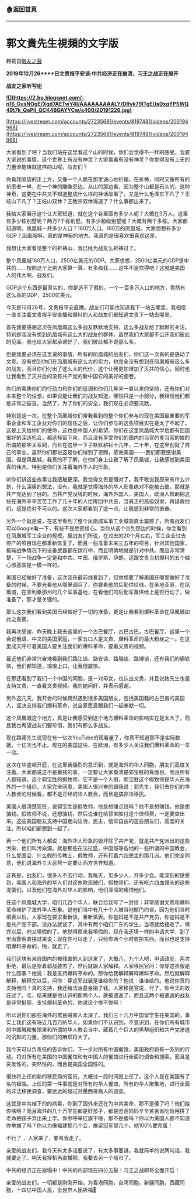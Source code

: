 ###  [:house:返回首頁](https://github.com/ourhimalayas/txt)
---
# 郭文貴先生視頻的文字版
轉載自[戰友之聲](http://littleantvoice.blogspot.com)

**2019****年****12****月****26****日文贵报平安谈:中共经济正在崩溃，习王之战正在展开**

**战友之家听写组**

**[!\[\](https://2.bp.blogspot.com/-n16_GusNOgE/Xgd7AETwY4I/AAAAAAAAALY/DRvk79lTgEUaDxgYPSWQ49t7k_QePIl_QCK4BGAYYCw/s400/20191226.jpg)](http://2.bp.blogspot.com/-n16_GusNOgE/Xgd7AETwY4I/AAAAAAAAALY/DRvk79lTgEUaDxgYPSWQ49t7k_QePIl_QCK4BGAYYCw/s1600/20191226.jpg)**

[https://livestream.com/accounts/27235681/events/8197481/videos/200194968](https://livestream.com/accounts/27235681/events/8197481/videos/200194968)



大家看到了吧？当我们站在这里看这个山的时候，你们会觉得不一样的感受。我要大家说的事情，这个世界上有没有神灵？大家看看有没有神灵？你觉得没有上天的力量谁能铸就这样的山呢，战友们？



你看我脑袋的正上方，又像一个人跪在那里诚心地祈福，在祈祷，同时又像所有的祈愿者一样，在一个神的雕像旁边。从山的那边看，因为整个山都是石头的，这种神奇，这要在中共又不知道整成什么样的神话故事了。又是什么毛泽东下凡了？王岐山下凡了？王岐山双休？王教宗双休得道了？什么事都出来了。



我给大家展示这个让大家知道，就在这个谷里面有多少人呢？大概在3万人。这里有多少栋别墅呢？两万7千栋别墅。有多少超级别墅呢？大概有两千多栋。大家都知道啊，凤凰城一共多少人口？160万人口。160万的凤凰城，大家想想有多少GDP？凤凰城啊，真的是神秘的地方。我真的是很喜欢很喜欢这里。



我想让大家看见整个的祈祷山，我已经为战友么祈祷过了。



整个凤凰城160万人口，2500亿美元的GDP。大家想想，2500亿美元的GDP是中共的…… 按照这个比例大家算一算，有多疯狂…… 这牛不是吹得吧？这就是美国人的伟大啊，战友们。



GDP这个东西是最真实的，你是造不了假的。一个一百多万人口的地方，竟然有这么高的GDP，2500亿美元。



今天是12月26号，文贵报平安直播。战友们可能也知道我下一站去哪里，我相信一直关注着文贵报平安直播和爆料的人和战友们都知道文贵下一站去哪里。



首先我要感谢这次在凤凰城这么多战友默默地支持，这么多战友给了默默的关注。特别是我没有想到凤凰城有这么大的战友的群体。虽然我们大家都不公开我们彼此的见面。我也给大家都承诺好了，我们彼此都不说那么多。



但是我要必须在这里说的事情，所有的凤凰城的战友们，你们这一次真的是感动了文贵。没有想到你们在凤凰城有这么大的实力，也完全没有想到在凤凰城有这么多的战友，而且你们付出了这么大的代价，这个让我更加增加了灭共的信心，同时也让我看到了灭共后的没有共产党的新中国它的美好的画卷。



你们的素质你们的行动力和你们的低调和你们几年来一直以来的坚持，还有你们对未来整个的设想，如果说能让我们的战友知道，哪怕只是一小部分，我相信他们都是非常之振奋。当然了，为了你们的安全，我们现在必须要沉默。



特别是这一次，在整个凤凰城你们带我看到的整个你们参与的现在美国最重要的军事企业和军工企业对你们的信任之后，让你们参与的这些项目实在是太了不起了。这是上天给你们的使命，这也是中国人的希望。你们在这里凤凰城大学后都有回国很好的深造机会，都选择留下来，而且没有享受你们的国内的当官的爹当官的娘的所谓的那些关系网，而且在这里一下子默默耕耘十几年，二十年，在这里创就了自己的事业。虽然你们都说这是你们得到了恩赐，感谢美国-----我们都要感谢美国。但是凤凰城，我真的不了解。在你们身上让我了解了凤凰城，让我感觉到美国真的伟大。特别是你们关注着海外华人的形象。



听你们讲这些故事让我感触更深。我觉得文贵是懵对了。我不敢说我原来有什么计划，什么深奥的想法，没有。我就是觉得海外的华人形象绝对不能被击破，那就是共产党达到了目的。当共产党没钱的时候，海外外国人，美国人，欧洲人帮助把这些在海外辛辛苦苦工作了几十年的人给撵回中共去，当真正的高级奴隶，再拯救他们，这是绝对不可以的。这次大家都看到了这一点，让我感到非常的振奋。



另外一个就是说，在这里看到了整个凤凰城军事工业城简直太震撼了，所有战友们可以Google看一下，有些不是绝密信心。当你从这个谷到那边的时候，你会看到在凤凰城军工企业的规模。据战友们所说，在过去的20个月左右，军工企业过去停产的项目现在都重新恢复了。而且一些准备未来三五年的项目，针对其他国家，极端战争情况下的设备武器都在运行中，而且明确地就是针对中共。而且非常清楚，下一场战争一定是和中共。中国、俄罗斯、伊朗，这跟文贵当初爆料的五个轴心邪恶国是一模一样的。



美国已经做好了准备，这次我在最前线看到了，但你想要了解美国在哪里做好了准备的时候，不要光看他从哪里调兵了，你要看他的后勤供给线，在圣地亚哥，在凤凰城，在亚利桑那州的几个军事基地，在看他们的后勤军备供给上是否行动了，做准备了，那才是关键的。



那么这次我们看到美国已经做好了一切的准备，更是让我看到爆料革命在凤凰城如此之重要。



我再次感谢，昨天晚上我去这里的一个古巴餐厅，古巴古巴，古巴餐厅。这里一个会说俄语、中文的美国家庭，一家五口人是文贵、爆料革命的最大粉丝之一。在这里成天呼吁着美国人要关注我们的爆料革命，要看文贵的视频。



最近他们非常兴奋地看到我们路江谈、路安谈、路瑞谈、路博谈，还有我们的钢铁侠，他们都知道，琅琅上口，让我很震惊。



在那还看到了我们一个中国的同胞，是一对母女，也认出文贵，并且说她先生也是支持文贵，一直看文贵视频。我向她问好，并表示感谢。



另外这几天，我开会的时候偶然遇到很多美国朋友，包括美国籍的古巴裔的美国人，坚决支持我们爆料革命，说全家愿意跟我们一起奉献一切。



这个凤凰城这个地方，真是让我感受到这个地方爆料革命的影响实在是太大了，而且我也希望战友们要珍惜，我们有那么多战友。



现在路德先生说现在有一亿次YouTube的观看量了，你真不知道那不是实际数据，十亿次也不止。现在的美国这块，在欧洲，有多少人关注我们爆料革命的一举一动。



这次在华盛顿开庭，在这里我强烈的意识到，就是海外的华人同胞，朋友们高度关注着。大家都说这不是赢钱的事，一定要让大家看清楚郭宝胜的真面目。而且所有人都知道，这个郭宝胜的假牧师，它不是一个人假，郭宝胜这个假牧师是华人在海外的一个组织。大家完全同意，美国人很兴奋的跟我说：郭先生，我们去你们的华人教会的时候看，都不是正经的华人教会，而且是搞非法移民。



美国人很清楚现在，说郭宝胜是假牧师，他是想赚点钱吗？他不是想赚钱，他是想骗钱。假牧师不说，还想骗钱，然后说谁在给郭宝胜付这个律师费，一定要查出来。这些美国朋友支持中国走向法治，民主，信仰自由的这些朋友们，高度的关注，所以咱们都想到一起了。



再一个他们所有人都说：海外华人形象的毁坏除了共产党，就是共产党派出的这些污染，他们叫污染源。就是那些在法拉盛，中国城等各地的一些所谓的中国教会，什么爱国会，什么假的传教士，假牧师，还有打着六四民主的那几派。他们完全同意，他们说海外三大恶帮一定要让西方世界知道。



这真是，战友们，很多人不去行动，我每天，见多少人，开多少会。能深刻的感受到，美国人和海外的华人们对这些欺民贼们，假牧师们，还有吃六四血馒头的这些混蛋们，以及他们在海外对华人的影响，他们深深的痛恨他们。



在这个凤凰城大学，咱们几百个华人，联合给我写了一封信：非常感谢文贵和爆料革命维护了海外华人形象。说他们当中有几十个人被当地部门约谈，因为他们当时填表以后，人家现在要求重新谈，重新填表。你爸妈是不是共产党员，你爸妈是不是共产党干部。没办法就谈了，其中有两个咱们广东的学生，当场就给接走了。填完以后，他又填假的了。他觉得原来我填假的，现在我还填一样的申请大学，到了里面警察直接过来说：现在你可以走了，只给你两个小时收拾东西。而且也是支持咱爆料革命的，啪，就走了。



我们这块有来自国内的被残害的人到这来了，大概八，九个人吧，申请政庇，两次拒绝，最后是穿着郭战装去了，然后就跟人家解释。人家移民官问：你穿这衣服是什么回事？他说：我是支持爆料革命的。那你给我解释解释爆料革命。然后就解释解释，解释完以后，问你：穿这郭战装是谁给你的？他说：谁谁给的。他说你真的支持他吗？真的支持，我还给法治基金捐了钱。人家移民官说，行了，你今天的政庇过了。哇，结果就是他认识的那两个人，就被遣返了，而且这两个被遣返的战友是非常挺郭，支持爆料革命的，你说这个惨不惨啊！



所以说你们那些海外的欺民贼害人太深了。我们三十几万中国留学生在美国的，事实上我们这有将近几百万的华人。如果你们不认识到，不意识到，在你们所有城市的中国城和餐馆里和所谓的华人教会当中，藏着几个巨大的黑帮组织和共产党渗透的沉默的力量，那你们的麻烦将大了。



我今天可以负责任的告诉你们，下一步对所有中国餐馆，美国政府将有一系列的行动。将对所有在美国的中国餐馆和有中国人的餐馆进行全面的调查和搜索，而且是突发性的，突然性的，而且是美国全国性的。



很快将上任的新的移民局的官员，大概过一段时间就上任了。这个人是在美国有了名的极端。上任的第一件事就是对所有的华人餐馆，所有的华人聚集地，进行全面的非法移民调查，要远远的超过对墨西哥裔人的调查。



这就是中共植下的的病毒，你到了国外来还在为中共卖命，那不是傻了吗？他们给你啥啊？而且海外的几十万学生都是好孩子，都是爸爸妈妈辛辛苦苦省吃俭用拼了老命把孩子弄出来上学。你参呼举红旗干啥，那不是傻吗？你以为美国人都不知道你举旗了吗？你以为像福建那几个会，像梁冠军那几个，他100%要完蛋！



不行了 ，人家来了，要叫我走了。



亲爱的战友们，我今天有太多话要说了，有太多事要讲。我就简单的说两句话，我就要走了。明天我择机再直播把，我要去另一个城市了。



中共的经济正在崩塌中！中共的内部现在四分五裂！习王之战即将全面开启！



亲爱的战友们，一切都是刚刚开始。为香港同胞，台湾同胞，新疆同胞，西藏同胞，十四亿中国人民，全世界人民祈福🙏
